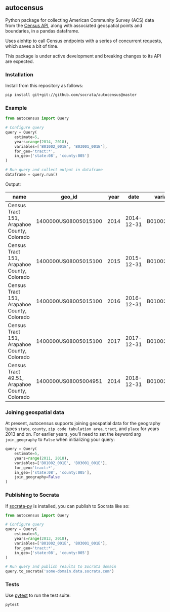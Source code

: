 autocensus
----------

Python package for collecting American Community Survey (ACS) data from the [Census API], along with associated geospatial points and boundaries, in a pandas dataframe.

Uses aiohttp to call Census endpoints with a series of concurrent requests, which saves a bit of time.

This package is under active development and breaking changes to its API are expected.

[Census API]: https://www.census.gov/developers

### Installation

Install from this repository as follows:

```sh
pip install git+git://github.com/socrata/autocensus@master
```

### Example

```python
from autocensus import Query

# Configure query
query = Query(
    estimate=5,
    years=range(2014, 2018),
    variables=['B01002_001E', 'B03001_001E'],
    for_geo='tract:*',
    in_geo=['state:08', 'county:005']
)

# Run query and collect output in dataframe
dataframe = query.run()
```

Output:

| name                                          | geo_id               | year | date       | variable    | variable_label                | value | percent_change | difference | centroid  | internal_point       | geometry         |
|-----------------------------------------------|----------------------|------|------------|-------------|-------------------------------|-------|----------------|------------|-----------|----------------------|------------------|
| Census Tract 151, Arapahoe County, Colorado   | 1400000US08005015100 | 2014 | 2014-12-31 | B01002_001E | Estimate - Median age - Total | 45.7  |                |            | POINT (…) | POINT (…)            | MULTIPOLYGON (…) |
| Census Tract 151, Arapahoe County, Colorado   | 1400000US08005015100 | 2015 | 2015-12-31 | B01002_001E | Estimate - Median age - Total | 45.2  | -1.1           | -0.5       | POINT (…) | POINT (…)            | MULTIPOLYGON (…) |
| Census Tract 151, Arapahoe County, Colorado   | 1400000US08005015100 | 2016 | 2016-12-31 | B01002_001E | Estimate - Median age - Total | 45.9  | 1.6            | 0.7        | POINT (…) | POINT (…)            | MULTIPOLYGON (…) |
| Census Tract 151, Arapahoe County, Colorado   | 1400000US08005015100 | 2017 | 2017-12-31 | B01002_001E | Estimate - Median age - Total | 45.7  | -0.4           | -0.2       | POINT (…) | POINT (…)            | MULTIPOLYGON (…) |
| Census Tract 49.51, Arapahoe County, Colorado | 1400000US08005004951 | 2014 | 2018-12-31 | B01002_001E | Estimate - Median age - Total | 26.4  |                |            | POINT (…) | POINT (…)            | MULTIPOLYGON (…) |

### Joining geospatial data

At present, autocensus supports joining geospatial data for the geography types `state`, `county`, `zip code tabulation area`, `tract`, and `place` for years 2013 and on. For earlier years, you'll need to set the keyword arg `join_geography` to `False` when initializing your query:

```python
query = Query(
    estimate=5,
    years=range(2011, 2018),
    variables=['B01002_001E', 'B03001_001E'],
    for_geo='tract:*',
    in_geo=['state:08', 'county:005'],
    join_geography=False
)
```

### Publishing to Socrata

If [socrata-py] is installed, you can publish to Socrata like so:

```python
from autocensus import Query

# Configure query
query = Query(
    estimate=5,
    years=range(2013, 2018),
    variables=['B01002_001E', 'B03001_001E'],
    for_geo='tract:*',
    in_geo=['state:08', 'county:005']
)

# Run query and publish results to Socrata domain
query.to_socrata('some-domain.data.socrata.com')
```

[socrata-py]: https://github.com/socrata/socrata-py

### Tests

Use [pytest] to run the test suite:

```sh
pytest
```

[pytest]: https://pytest.org
